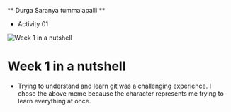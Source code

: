 ** Durga Saranya tummalapalli **
* Activity 01


![Week 1 in a nutshell](https://scontent-ord5-2.xx.fbcdn.net/v/t1.18169-9/531066_219525771513085_893535728_n.png?_nc_cat=105&ccb=1-7&_nc_sid=9267fe&_nc_ohc=_YkYgW_plfAAX-k_5dS&_nc_ht=scontent-ord5-2.xx&oh=00_AfAKlC8zEENUL8j6kXqQignsj895TVni5y5AM_mHK9QONg&oe=648A31E1)

# Week 1 in a nutshell

- Trying to understand and learn git was a challenging experience. I chose the above meme because the character represents me trying to learn everything at once.
